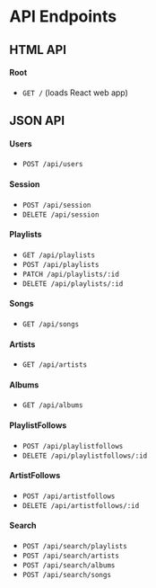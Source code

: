 # API Endpoints

## HTML API
#### Root
  - `GET /` (loads React web app)

## JSON API
#### Users
  - `POST /api/users`

#### Session
  - `POST /api/session`
  - `DELETE /api/session`

#### Playlists
  - `GET /api/playlists`
  - `POST /api/playlists`
  - `PATCH /api/playlists/:id`
  - `DELETE /api/playlists/:id`

#### Songs
  - `GET /api/songs`

#### Artists
  - `GET /api/artists`

#### Albums
  - `GET /api/albums`

#### PlaylistFollows
  - `POST /api/playlistfollows`
  - `DELETE /api/playlistfollows/:id`

#### ArtistFollows
  - `POST /api/artistfollows`
  - `DELETE /api/artistfollows/:id`

#### Search
  - `POST /api/search/playlists`
  - `POST /api/search/artists`
  - `POST /api/search/albums`
  - `POST /api/search/songs`
